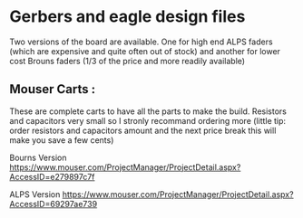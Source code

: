 <h1>Gerbers and eagle design files</h1>

Two versions of the board are available. One for high end ALPS faders (which are expensive and quite often out of stock) and another for lower cost Brouns faders (1/3 of the price and more readily available)

<h2>Mouser Carts :</h2>

These are complete carts to have all the parts to make the build. 
Resistors and capacitors very small so I stronly recommand ordering more (little tip: order resistors and capacitors amount and the next price break this will make you save a few cents)

Bourns Version
https://www.mouser.com/ProjectManager/ProjectDetail.aspx?AccessID=e279897c7f

ALPS Version
https://www.mouser.com/ProjectManager/ProjectDetail.aspx?AccessID=69297ae739
